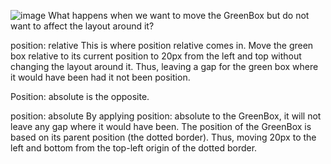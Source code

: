 ![image](https://user-images.githubusercontent.com/91872964/171334826-f99e3656-6f9b-4ce1-a2c7-aff974006512.png)
What happens when we want to move the GreenBox but do not want to affect the layout around it?

position: relative
This is where position relative comes in. Move the green box relative to its current position to 20px from the left and top without changing the layout around it. Thus, leaving a gap for the green box where it would have been had it not been position.

Position: absolute is the opposite.

position: absolute
By applying position: absolute to the GreenBox, it will not leave any gap where it would have been. The position of the GreenBox is based on its parent position (the dotted border). Thus, moving 20px to the left and bottom from the top-left origin of the dotted border.


